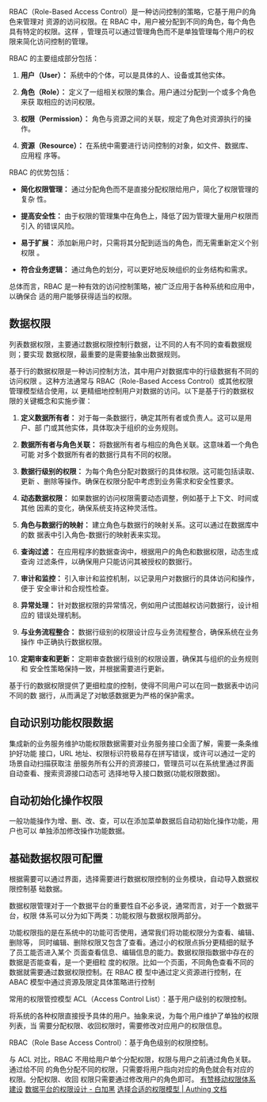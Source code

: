 RBAC（Role-Based Access Control）是一种访问控制的策略，它基于用户的角色来管理对
资源的访问权限。在 RBAC 中，用户被分配到不同的角色，每个角色具有特定的权限。这样
，管理员可以通过管理角色而不是单独管理每个用户的权限来简化访问控制的管理。

RBAC 的主要组成部分包括：

1. **用户（User）：** 系统中的个体，可以是具体的人、设备或其他实体。

2. **角色（Role）：** 定义了一组相关权限的集合。用户通过分配到一个或多个角色来获
   取相应的访问权限。

3. **权限（Permission）：** 角色与资源之间的关联，规定了角色对资源执行的操作。

4. **资源（Resource）：** 在系统中需要进行访问控制的对象，如文件、数据库、应用程
   序等。

RBAC 的优势包括：

- **简化权限管理：** 通过分配角色而不是直接分配权限给用户，简化了权限管理的复杂
  性。

- **提高安全性：** 由于权限的管理集中在角色上，降低了因为管理大量用户权限而引入
  的错误风险。

- **易于扩展：** 添加新用户时，只需将其分配到适当的角色，而无需重新定义个别权限
  。

- **符合业务逻辑：** 通过角色的划分，可以更好地反映组织的业务结构和需求。

总体而言，RBAC 是一种有效的访问控制策略，被广泛应用于各种系统和应用中，以确保合
适的用户能够获得适当的权限。

## 数据权限

列表数据权限，主要通过数据权限控制行数据，让不同的人有不同的查看数据规则；要实现
数据权限，最重要的是需要抽象出数据规则。

基于行的数据权限是一种访问控制方法，其中用户对数据库中的行级数据有不同的访问权限
。这种方法通常与 RBAC（Role-Based Access Control）或其他权限管理模型结合使用，以
更精细地控制用户对数据的访问。以下是基于行的数据权限的关键概念和实施步骤：

1. **定义数据所有者：** 对于每一条数据行，确定其所有者或负责人。这可以是用户、部
   门或其他实体，具体取决于组织的业务规则。

2. **数据所有者与角色关联：** 将数据所有者与相应的角色关联。这意味着一个角色可能
   对多个数据所有者的数据行具有不同的权限。

3. **数据行级别的权限：** 为每个角色分配对数据行的具体权限。这可能包括读取、更新
   、删除等操作。确保在权限分配中考虑到业务需求和安全性要求。

4. **动态数据权限：** 如果数据的访问权限需要动态调整，例如基于上下文、时间或其他
   因素的变化，确保系统支持这种灵活性。

5. **角色与数据行的映射：** 建立角色与数据行的映射关系。这可以通过在数据库中的数
   据表中引入角色-数据行的映射表来实现。

6. **查询过滤：** 在应用程序的数据查询中，根据用户的角色和数据权限，动态生成查询
   过滤条件，以确保用户只能访问其被授权的数据行。

7. **审计和监控：** 引入审计和监控机制，以记录用户对数据行的具体访问和操作，便于
   安全审计和合规性检查。

8. **异常处理：** 针对数据权限的异常情况，例如用户试图越权访问数据行，设计相应的
   错误处理机制。

9. **与业务流程整合：** 数据行级别的权限设计应与业务流程整合，确保系统在业务操作
   中正确执行数据权限。

10. **定期审查和更新：** 定期审查数据行级别的权限设置，确保其与组织的业务规则和
    安全性策略保持一致，并根据需要进行更新。

基于行的数据权限提供了更细粒度的控制，使得不同用户可以在同一数据表中访问不同的数
据行，从而满足了对敏感数据更为严格的保护需求。

## 自动识别功能权限数据

集成新的业务服务维护功能权限数据需要对业务服务接口全面了解，需要一条条维护好功能
接口，URL 地址、权限标识符极易存在拼写错误，或许可以通过一定的场景自动扫描获取注
册服务所有公开的资源接口，管理员可以在系统里通过界面自动查看、搜索资源接口动态可
选择地导入接口数据(功能权限数据)。

## 自动初始化操作权限

一般功能操作为增、删、改、查，可以在添加菜单数据后自动初始化操作功能，用户也可以
单独添加修改操作功能数据。

## 基础数据权限可配置

根据需要可以通过界面，选择需要进行数据权限控制的业务模块，自动导入数据权限控制基
础数据。

数据权限管理对于一个数据平台的重要性自不必多说，通常而言，对于一个数据平台，权限
体系可以分为如下两类：功能权限与数据权限两部分。

功能权限指的是在系统中的功能可否使用，通常我们将功能权限分为查看、编辑、删除等，
同时编辑、删除权限又包含了查看。通过小的权限点拆分更精细的赋予了员工能否进入某个
页面查看信息、编辑信息的能力。数据权限指数据中存在的数据是否能查看，是一个更细粒
度的权限。比如一个页面，不同角色查看不同的数据就需要通过数据权限控制。在 RBAC 模
型中通过定义资源进行控制，在 ABAC 模型中通过资源及限定具体策略进行控制

常用的权限管控模型 ACL（Access Control List）：基于用户级别的权限控制。

将系统的各种权限直接授予具体的用户。抽象来说，为每个用户维护了单独的权限列表，当
需要分配权限、收回权限时，需要修改对应用户的权限信息。

RBAC（Role Base Access Control）：基于角色级别的权限控制。

与 ACL 对比，RBAC 不用给用户单个分配权限，权限与用户之前通过角色关联。通过给不同
的角色分配不同的权限，只需要将用户指向对应的角色就会有对应的权限。分配权限、收回
权限只需要通过修改用户的角色即可。
[有赞移动权限体系建设](https://mp.weixin.qq.com/s/fTJ62HpIg7Uif8W6LERESw)
[数据平台的权限设计 - 白加黑](https://blog.blublu.site/2020/10/data-platform-authority-design/index.html)
[选择合适的权限模型 | Authing 文档](https://docs.authing.cn/v2/guides/access-control/choose-the-right-access-control-model.html)
